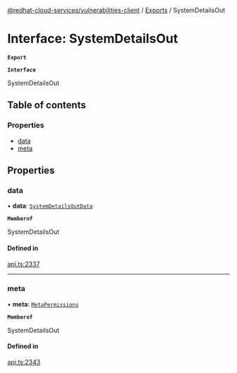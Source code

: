 [@redhat-cloud-services/vulnerabilities-client](../README.md) / [Exports](../modules.md) / SystemDetailsOut

# Interface: SystemDetailsOut

**`Export`**

**`Interface`**

SystemDetailsOut

## Table of contents

### Properties

- [data](SystemDetailsOut.md#data)
- [meta](SystemDetailsOut.md#meta)

## Properties

### data

• **data**: [`SystemDetailsOutData`](SystemDetailsOutData.md)

**`Memberof`**

SystemDetailsOut

#### Defined in

[api.ts:2337](https://github.com/RedHatInsights/javascript-clients/blob/master/packages/vulnerabilities/git-api/api.ts#L2337)

___

### meta

• **meta**: [`MetaPermissions`](MetaPermissions.md)

**`Memberof`**

SystemDetailsOut

#### Defined in

[api.ts:2343](https://github.com/RedHatInsights/javascript-clients/blob/master/packages/vulnerabilities/git-api/api.ts#L2343)

